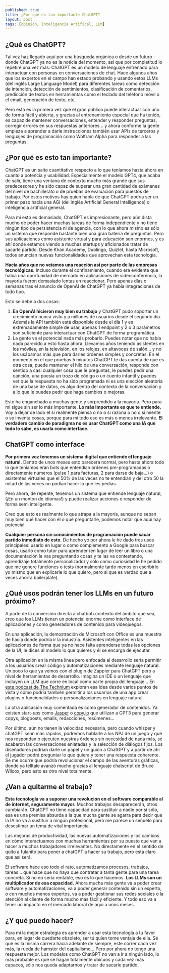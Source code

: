 ```yaml
---
published: true
title: ¿Por qué es tan importante ChatGPT?
layout: post
tags: [opinión, Inteligencia Artifical, LLM] 
---
```


## ¿Qué es ChatGPT?

Tal vez haz llegado aquí por una búsqueda orgánica o desde un futuro donde ChatGPT
ya no es la noticia del momento, así que por completitud lo repetiré una vez más: ChatGPT es un modelo de lenguaje entrenado para interactuar con personas en conversaciones de chat. Hace algunos años que los expertos en el campo han estado probando y usando estos LLMs (del inglés Large Language Model) para diferentes tareas como detección de intención, detección de sentimientos, clasificación de comentarios, predicción de textos en herramientas como el teclado del teléfono móvil o el email, generación de texto, etc. 

Pero esta es la primera vez que el gran público puede interactuar con uno de forma fácil y abierta, y gracias al entrenamiento especial que ha tenido, es capaz de mantener conversaciones, entender y responder preguntas, corregir errores en sus respuestas anteriores... y ahora conforme la gente empieza a aprender a darle instrucciones también usar APIs de terceros y lenguajes de programación como Wolfram Alpha para responder a las preguntas.

## ¿Por qué es esto tan importante?           

ChatGPT es un salto cuantitativo respecto a lo que teníamos hasta ahora en cuanto a potencia y usabilidad.
Especialmente el modelo GPT4, que acaba de salir, tiene una ventana de contexto mucho más grande que sus predecesores y ha sido capaz de superar una gran cantidad de exámenes del nivel de bachillerato o de pruebas de evaluación para puestos de trabajo. Por estos motivos hay quien habla de que ChatGPT podría ser un primer paso hacia una AGI (del inglés Artificial General Intelligence) o inteligencia artificial general.

Para mi esto es demasiado, ChatGPT es impresionante, pero aún dista mucho de poder hacer muchas tareas de
forma independiente y no tiene ningún tipo de persistencia ni de agencia, con lo que ahora mismo es sólo
un sistema que responde bastante bien una gran batería de preguntas. Pero sus aplicaciones como asistente virtual y para educación son enormes, y es ahí donde estamos viendo a muchas startups y aficionados tratar de sacarle partido. Desde Khan Academy, Duolingo, Quizlet, hasta Microsoft, todos anuncian nuevas funcionalidades que aprovechan esta tecnología.

**Hacía años que no veíamos una reacción así por parte de las empresas tecnológicas.** Incluso durante el confinamiento, cuando era evidente que había una oportunidad de mercado en aplicaciones de videoconferencia, la mayoría fueron demasiado lentas en reaccionar. Pero apenas días o semanas tras el anuncio de OpenAI de ChatGPT ya había integraciones de todo tipo.

Esto se debe a dos cosas:

1. **En OpenAI hicieron muy bien su trabajo** y ChatGPT pudo soportar un crecimiento nunca visto y a millones de usuarios desde el segundo día. Además la API también está disponible desde el día 1 y es extremadamente simple de usar, apenas 1 endpoint y 2 o 3 parámetros son suficiente para interactuar con ChatGPT de forma programática.
2. La gente ve el potencial nada más probarlo. Puedes notar que no había nada parecido a esto hasta ahora. Llevamos años teniendo asistentes en los móviles, en la televisión, en los relojes, en altavoces de salón... y no los usábamos más que para darles órdenes simples y concretas. En el momento en el que pruebas 5 minutos ChatGPT te das cuenta de que es otra cosa, puede mantener el hilo de una conversación, responde con sentido a casi cualquier cosa que le preguntas, le puedes pedir una canción, una poesía un trozo de código o un cuento infantil y puedes ver que la respuesta no ha sido programada ni es una elección aleatoria de una base de datos, es algo dentro del contexto de la conversación y a lo que le puedes pedir que haga cambios o mejoras.

Esto ha enganchado a muchas gente y sorprendido a la mayoría. Pero para mi sigue sin ser lo más importante. **Lo más importante es que te entiende.** Voy a dejar de lado el si realmente piensa o no o si razona o no o si miente o se inventa cosas, porque para mi todo eso es más o menos irrelevante. **El verdadero cambio de paradigma no es usar ChatGPT como una IA que todo lo sabe, es usarla como interface.**

## ChatGPT como interface

**Por primera vez tenemos un sistema digital que entiende el lenguaje natural.** Dentro de unos meses esto parecerá normal, pero hasta ahora todo lo que teníamos eran bots que entendían órdenes pre-programadas o directamente números (pulse 1 para facturas, 2 para darse de baja...) o asistentes virtuales que el 50% de las veces no te entendían y del otro 50 la mitad de las veces no podían hacer lo que les pedías.

Pero ahora, de repente, tenemos un sistema que entiende lenguaje natural, (¡En un montón de idiomas!) y puede realizar acciones o responder de forma semi inteligente.

Creo que esto es realmente lo que atrapa a la mayoría, aunque no sepan muy bien qué hacer con él o qué preguntarle, podemos notar que aquí hay potencial.

**Cualquier persona sin conocimientos de programación puede sacar partido inmediato de esto.** De hecho yo por ahora le he dado tres usos principales: usarlo en lugar o como complemento a Google para buscar cosas, usarlo como tutor para aprender (en lugar de leer un libro o una documentación le vas preguntando cosas y te las va contestando, aprendizaje totalmente personalizado) y sólo como curiosidad le he pedido que me genere funciones o tests (normalmente tardo menos en escribirlo yo mismo que en explicarle lo que quiero, pero si que es verdad que a veces ahorra boilerplate).

## ¿Qué usos podrán tener los LLMs en un futuro próximo?

A parte de la conversión directa a chatbot+contexto del ámbito que sea, creo que los LLMs tienen un potencial enorme como interface de aplicaciones y como generadores de contenido para videojuegos. 

En una aplicación, la demostración de Microsoft con Office es una muestra de hacia donde podría ir la industria. Asistentes inteligentes en las aplicaciones de forma que ya no hace falta aprenderse todas las opciones de la UI, le dices al modelo lo que quieres y él se encarga de ejecutar.

Otra aplicación en la misma línea pero enfocada al desarrollo sería permitir a los usuarios crear código y automatizaciones mediante lenguaje natural. Un poco lo que ya vemos con el plugin de Zappier para ChatGPT pero a nivel de herramientas de desarrollo. Imagina un IDE o un lenguaje que incluyen un LLM que corre en local como parte
propia del lenguaje... En [este podcast de The Technium](https://technium.transistor.fm/episodes/llms-eat-software-development) exploran esa idea desde varios puntos de vista y cómo podría también permitir a los usuarios de una app crear plugins o funcionalidades o personalizaciones en lenguaje natural.

La otra aplicación muy comentada es como generador de contenidos. Ya existen start-ups como [Jasper](https://www.jasper.ai/) o [copy.io](https://www.copy.ai/) que utilizan a GPT3 para generar copys, blogposts, emails, redacciones, resúmenes...

Por último, aún no tienen la velocidad necesaria, pero cuando whisper y chatGPT sean más rápidos, podremos hablarle a los NPJ de un juego y que nos respondan o ejecuten nuestras órdenes sin necesidad de nada más, se acabaron las conversaciones enlatadas y la selección de diálogos fijos. Los diseñadores podrían darle un papel y un guión a ChatGPT y a partir de ahí el jugador podrá preguntar lo que quiera y tener una respuesta coherente. Se me ocurre que podría revolucionar el campo de las aventuras gráficas, donde ya telltale avanzó mucho gracias al lenguaje chatscript de Bruce Wilcox, pero esto es otro nivel totalmente. 

## ¿Van a quitarme el trabajo?

**Esta tecnología va a suponer una revolución en el software comparable al de internet, seguramente mayor.** Muchos trabajos desaparecerán, otros cambiarán. ChatGPT no tiene capacidad para sustituir a nadie por si sólo, esa es una premisa absurda a la que mucha gente se agarra para decir que la IA no va a sustituir a ningún profesional, pero me parece un señuelo para desestimar un tema de vital importancia. 

Las mejoras de productividad, las nuevas automatizaciones y los cambios en cómo interactuamos con muchas herramientas por su puesto que van a hacer a muchos trabajadores irrelevantes. No directamente en el sentido de quito a fulanito para poner a chatGPT a hacer su trabajo, pero está claro que así será.

El software hace eso todo el rato, automatizamos procesos, trabajos, tareas... que hace que no haya que contratar a tanta gente para una tarea concreta. Si no no sería rentable, eso es lo que hacemos. **Los LLMs son un multiplicador de esa capacidad.** Ahora mucha más gente va a poder crear software y automatizaciones, va a poder generar contenido sin un experto, o con muchos menos expertos, va a poder gestionar sus redes sociales o la atención al cliente de forma mucho más fácil y eficiente. Y todo eso va a tener un impacto en el mercado laboral de aquí a unos meses.

## ¿Y qué puedo hacer?

Para mi la mejor estrategia es aprender a usar esta tecnología a tu favor para, en lugar de quedarte obsoleto, ser tú quien tome ventaja de ella. Sé que es la misma carrera hacia adelante de siempre, este correr cada vez más, la rueda de hamster del capitalismo... Pero por ahora no tengo una respuesta mejor. Los modelos como ChatGPT no van a ir a ningún lado, lo más probable es que se hagan totalmente ubicuos y cada vez más capaces, sólo nos queda adaptarnos y tratar de sacarle partido.

